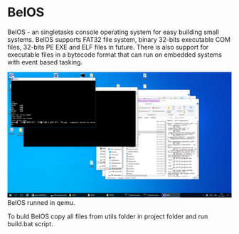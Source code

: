 # BelOS
BelOS - an singletasks console operating system for easy building small systems.
BelOS supports FAT32 file system, binary 32-bits executable COM files, 32-bits PE EXE and ELF files in future.
There is also support for executable files in a bytecode format that can run on embedded systems with event based tasking.

![screenshot](https://github.com/Alexey1994/BelOS/raw/main/binary/BIOS32/screenshots/1.png)
BelOS runned in qemu.

To buld BelOS copy all files from utils folder in project folder and run build.bat script.
